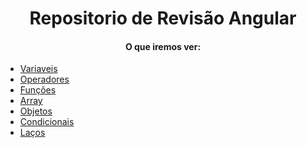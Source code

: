 <h1 align="center">Repositorio de Revisão Angular </h1>


<h4 align="center"> 
    O que iremos ver:
</h4>

* [Variaveis](https://developer.mozilla.org/pt-BR/docs/Learn/JavaScript/First_steps/Variables)
* [Operadores](https://developer.mozilla.org/pt-BR/docs/Web/JavaScript/Guide/Expressions_and_Operators)
* [Funções](https://developer.mozilla.org/pt-BR/docs/Web/JavaScript/Reference/Functions)
* [Array](https://developer.mozilla.org/pt-BR/docs/Web/JavaScript/Reference/Global_Objects/Array)
* [Objetos](https://developer.mozilla.org/pt-BR/docs/Learn/JavaScript/Objects/Basics)
* [Condicionais](https://developer.mozilla.org/pt-BR/docs/Learn/JavaScript/Building_blocks/conditionals)
* [Laços](https://developer.mozilla.org/pt-BR/docs/Web/JavaScript/Guide/Loops_and_iteration)
